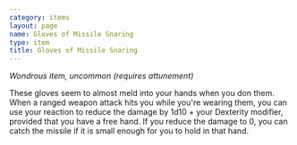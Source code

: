 ```yaml
---
category: items
layout: page
name: Gloves of Missile Snaring
type: item
title: Gloves of Missile Snaring 
---
```

_Wondrous item, uncommon (requires attunement)_ 

These gloves seem to almost meld into your hands when you don them. When a ranged weapon attack hits you while you're wearing them, you can use your reaction to reduce the damage by 1d10 + your Dexterity modifier, provided that you have a free hand. If you reduce the damage to 0, you can catch the missile if it is small enough for you to hold in that hand. 